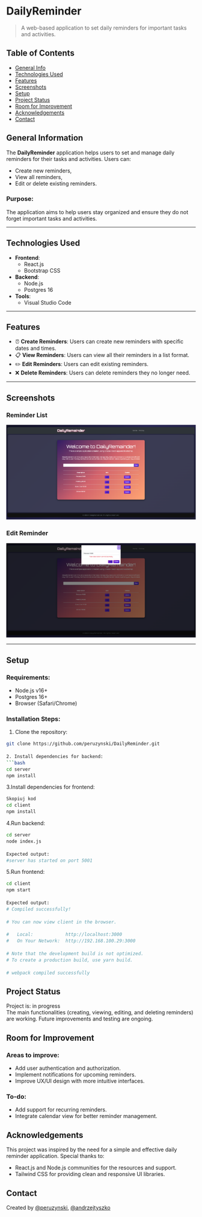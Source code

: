 # DailyReminder
> A web-based application to set daily reminders for important tasks and activities.  

## Table of Contents
* [General Info](#general-information)
* [Technologies Used](#technologies-used)
* [Features](#features)
* [Screenshots](#screenshots)
* [Setup](#setup)
* [Project Status](#project-status)
* [Room for Improvement](#room-for-improvement)
* [Acknowledgements](#acknowledgements)
* [Contact](#contact)

## General Information
The **DailyReminder** application helps users to set and manage daily reminders for their tasks and activities. Users can:
- Create new reminders,
- View all reminders,
- Edit or delete existing reminders.

### Purpose:
The application aims to help users stay organized and ensure they do not forget important tasks and activities.

---

## Technologies Used
- **Frontend**:
  - React.js
  - Bootstrap CSS
- **Backend**:
  - Node.js
  - Postgres 16
- **Tools**:
  - Visual Studio Code

---

## Features
- ⏰ **Create Reminders**: Users can create new reminders with specific dates and times.
- 📋 **View Reminders**: Users can view all their reminders in a list format.
- ✏️ **Edit Reminders**: Users can edit existing reminders.
- ❌ **Delete Reminders**: Users can delete reminders they no longer need.

---

## Screenshots
 

### Reminder List
![Reminder List](main.png)

### Edit Reminder
![Edit Reminder](edit.png)

---

## Setup

### Requirements:
- Node.js v16+
- Postgres 16+
- Browser (Safari/Chrome)

### Installation Steps:
1. Clone the repository:
  ```bash
git clone https://github.com/peruzynski/DailyReminder.git

2. Install dependencies for backend:
  ```bash
cd server
npm install
  ```
3.Install dependencies for frontend:

  ```bash
Skopiuj kod
cd client
npm install
  ```
4.Run backend:

```bash
cd server
node index.js

Expected output:
#server has started on port 5001
```
5.Run frontend:
```bash
cd client
npm start

Expected output:
# Compiled successfully!

# You can now view client in the browser.

#   Local:            http://localhost:3000
#   On Your Network:  http://192.168.100.29:3000

# Note that the development build is not optimized.
# To create a production build, use yarn build.

# webpack compiled successfully
```

## Project Status
Project is: in progress  
The main functionalities (creating, viewing, editing, and deleting reminders) are working. Future improvements and testing are ongoing.

## Room for Improvement
### Areas to improve:
- Add user authentication and authorization.
- Implement notifications for upcoming reminders.
- Improve UX/UI design with more intuitive interfaces.

### To-do:
- Add support for recurring reminders.
- Integrate calendar view for better reminder management.

## Acknowledgements
This project was inspired by the need for a simple and effective daily reminder application. Special thanks to:

- React.js and Node.js communities for the resources and support.
- Tailwind CSS for providing clean and responsive UI libraries.

## Contact
Created by [@peruzynski](https://github.com/peruzynski), [@andrzejtyszko](https://github.com/andrzejtyszko)
